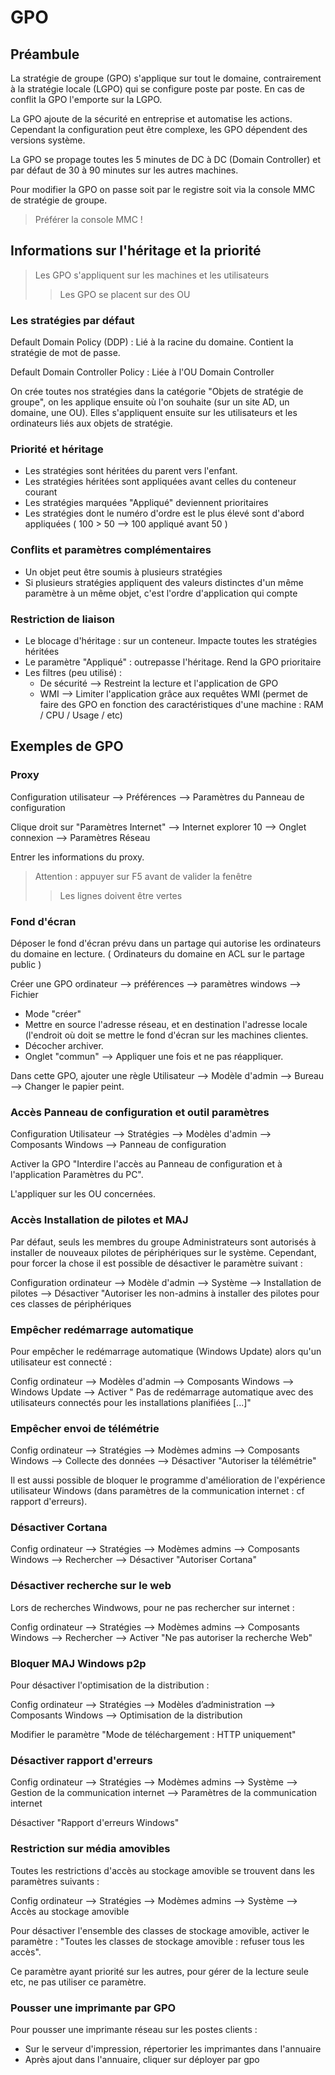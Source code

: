 # GPO
## Préambule

La stratégie de groupe (GPO) s'applique sur tout le domaine, contrairement à la stratégie locale (LGPO) qui se configure poste par poste.
En cas de conflit la GPO l'emporte sur la LGPO.

La GPO ajoute de la sécurité en entreprise et automatise les actions. Cependant la configuration peut être complexe, les GPO dépendent des versions système.

La GPO se propage toutes les 5 minutes de DC à DC (Domain Controller) et par défaut de 30 à 90 minutes sur les autres machines.

Pour modifier la GPO on passe soit par le registre soit via la console MMC de stratégie de groupe.

> Préférer la console MMC !


## Informations sur l'héritage et la priorité

> Les GPO s'appliquent sur les machines et les utilisateurs
>> Les GPO se placent sur des OU

### Les stratégies par défaut

Default Domain Policy (DDP) : Lié à la racine du domaine. Contient la stratégie de mot de passe.

Default Domain Controller Policy : Liée à l'OU Domain Controller

On crée toutes nos stratégies dans la catégorie "Objets de stratégie de groupe", on les applique ensuite où l'on souhaite (sur un site AD, un domaine, une OU).
Elles s'appliquent ensuite sur les utilisateurs et les ordinateurs liés aux objets de stratégie.

### Priorité et héritage

- Les stratégies sont héritées du parent vers l'enfant.
- Les stratégies héritées sont appliquées avant celles du conteneur courant
- Les stratégies marquées "Appliqué" deviennent prioritaires
- Les stratégies dont le numéro d'ordre est le plus élevé sont d'abord appliquées ( 100 > 50 --> 100 appliqué avant 50 )

### Conflits et paramètres complémentaires

- Un objet peut être soumis à plusieurs stratégies
- Si plusieurs stratégies appliquent des valeurs distinctes d'un même paramètre à un même objet, c'est l'ordre d'application qui compte

### Restriction de liaison

- Le blocage d'héritage : sur un conteneur. Impacte toutes les stratégies héritées
- Le paramètre "Appliqué" : outrepasse l'héritage. Rend la GPO prioritaire
- Les filtres (peu utilisé) : 
	- De sécurité --> Restreint la lecture et l'application de GPO
	- WMI --> Limiter l'application grâce aux requêtes WMI (permet de faire des GPO en fonction des caractéristiques d'une machine : RAM / CPU / Usage / etc)

## Exemples de GPO

### Proxy

Configuration utilisateur --> Préférences --> Paramètres du Panneau de configuration

Clique droit sur "Paramètres Internet" --> Internet explorer 10 --> Onglet connexion --> Paramètres Réseau

Entrer les informations du proxy.

> Attention : appuyer sur F5 avant de valider la fenêtre
>> Les lignes doivent être vertes

### Fond d'écran

Déposer le fond d'écran prévu dans un partage qui autorise les ordinateurs du domaine en lecture. ( Ordinateurs du domaine en ACL sur le partage public )

Créer une GPO ordinateur --> préférences --> paramètres windows --> Fichier

- Mode "créer"
- Mettre en source l'adresse réseau, et en destination l'adresse locale (l'endroit où doit se mettre le fond d'écran sur les machines clientes.
- Décocher archiver.
- Onglet "commun" --> Appliquer une fois et ne pas réappliquer.

Dans cette GPO, ajouter une règle Utilisateur --> Modèle d'admin --> Bureau --> Changer le papier peint.


### Accès Panneau de configuration et outil paramètres

Configuration Utilisateur --> Stratégies --> Modèles d'admin --> Composants Windows --> Panneau de configuration

Activer la GPO "Interdire l'accès au Panneau de configuration et à l'application Paramètres du PC".

L'appliquer sur les OU concernées.

### Accès Installation de pilotes et MAJ

Par défaut, seuls les membres du groupe Administrateurs sont autorisés à installer de nouveaux pilotes de périphériques sur le système.
Cependant, pour forcer la chose il est possible de désactiver le paramètre suivant :

Configuration ordinateur --> Modèle d'admin --> Système --> Installation de pilotes --> Désactiver "Autoriser les non-admins à installer des pilotes pour ces classes de périphériques

### Empêcher redémarrage automatique

Pour empêcher le redémarrage automatique (Windows Update) alors qu'un utilisateur est connecté : 

Config ordinateur --> Modèles d'admin --> Composants Windows --> Windows Update --> Activer " Pas de redémarrage automatique avec des utilisateurs connectés pour les installations planifiées \[...]"

### Empêcher envoi de télémétrie

Config ordinateur --> Stratégies --> Modèmes admins --> Composants Windows --> Collecte des données --> Désactiver "Autoriser la télémétrie"

Il est aussi possible de bloquer le programme d'amélioration de l'expérience utilisateur Windows (dans paramètres de la communication internet : cf rapport d'erreurs).

### Désactiver Cortana

Config ordinateur --> Stratégies --> Modèmes admins --> Composants Windows --> Rechercher --> Désactiver "Autoriser Cortana"

### Désactiver recherche sur le web

Lors de recherches Windwows, pour ne pas rechercher sur internet :

Config ordinateur --> Stratégies --> Modèmes admins --> Composants Windows --> Rechercher --> Activer "Ne pas autoriser la recherche Web"

### Bloquer MAJ Windows p2p

Pour désactiver l'optimisation de la distribution : 

Config ordinateur --> Stratégies --> Modèles d’administration --> Composants Windows --> Optimisation de la distribution

Modifier le paramètre "Mode de téléchargement : HTTP uniquement"

### Désactiver rapport d'erreurs

Config ordinateur --> Stratégies --> Modèmes admins --> Système --> Gestion de la communication internet --> Paramètres de la communication internet

Désactiver "Rapport d'erreurs Windows"

### Restriction sur média amovibles

Toutes les restrictions d'accès au stockage amovible se trouvent dans les paramètres suivants : 

Config ordinateur --> Stratégies --> Modèmes admins --> Système --> Accès au stockage amovible

Pour désactiver l'ensemble des classes de stockage amovible, activer le paramètre : "Toutes les classes de stockage amovible : refuser tous les accès".

Ce paramètre ayant priorité sur les autres, pour gérer de la lecture seule etc, ne pas utiliser ce paramètre.

### Pousser une imprimante par GPO

Pour pousser une imprimante réseau sur les postes clients :

- Sur le serveur d'impression, répertorier les imprimantes dans l'annuaire
- Après ajout dans l'annuaire, cliquer sur déployer par gpo
